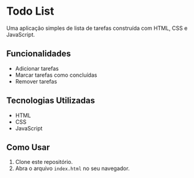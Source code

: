 # Todo List

Uma aplicação simples de lista de tarefas construída com HTML, CSS e JavaScript.

## Funcionalidades

- Adicionar tarefas
- Marcar tarefas como concluídas
- Remover tarefas

## Tecnologias Utilizadas

- HTML
- CSS
- JavaScript

## Como Usar

1. Clone este repositório.
2. Abra o arquivo `index.html` no seu navegador.
